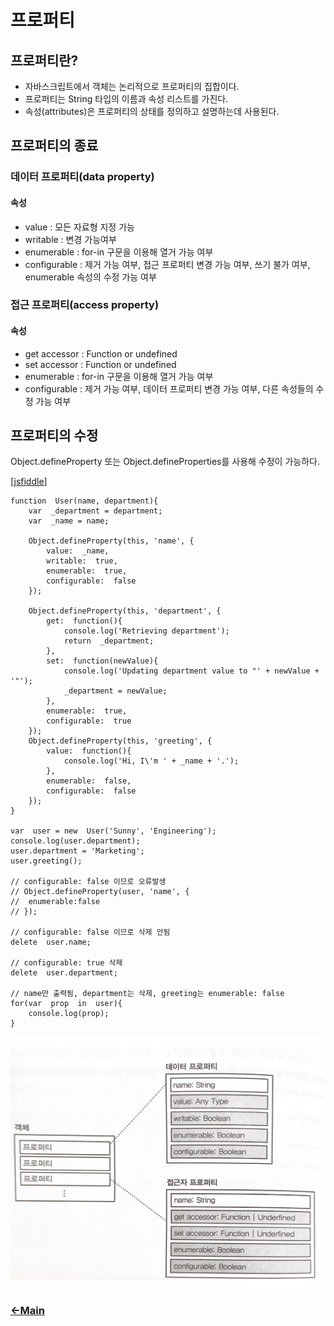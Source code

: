 # 프로퍼티

## 프로퍼티란?
- 자바스크립트에서 객체는 논리적으로 프로퍼티의 집합이다. 
- 프로퍼티는 String 타입의 이름과 속성 리스트를 가진다.
- 속성(attributes)은 프로퍼티의 상태를 정의하고 설명하는데 사용된다. 

## 프로퍼티의 종료

### 데이터 프로퍼티(data property)
#### 속성
- value : 모든 자료형 지정 가능
 - writable : 변경 가능여부
 - enumerable : for-in 구문을 이용해 열거 가능 여부
 - configurable : 제거 가능 여부, 접근 프로퍼티 변경 가능 여부, 쓰기 불가 여부, enumerable 속성의 수정 가능 여부
 
### 접근 프로퍼티(access property)
#### 속성
- get accessor : Function or undefined
- set accessor : Function or undefined
 - enumerable : for-in 구문을 이용해 열거 가능 여부
 - configurable : 제거 가능 여부, 데이터 프로퍼티 변경 가능 여부, 다른 속성들의 수정 가능 여부

## 프로퍼티의 수정

Object.defineProperty 또는 Object.defineProperties를 사용해 수정이 가능하다.

[[jsfiddle](https://jsfiddle.net/itjeon/0e1ysurv/)]
````
function  User(name, department){
	var  _department = department;
	var  _name = name;
	
	Object.defineProperty(this, 'name', {
		value:  _name,
		writable:  true,
		enumerable:  true,
		configurable:  false
	});
	
	Object.defineProperty(this, 'department', {
		get:  function(){
			console.log('Retrieving department');
			return  _department;
		},
		set:  function(newValue){
			console.log('Updating department value to "' + newValue + '"');
			_department = newValue;
		},
		enumerable:  true,
		configurable:  true
	});
	Object.defineProperty(this, 'greeting', {
		value:  function(){
			console.log('Hi, I\'m ' + _name + '.');
		},
		enumerable:  false,
		configurable:  false
	});
}

var  user = new  User('Sunny', 'Engineering');
console.log(user.department);
user.department = 'Marketing';
user.greeting();

// configurable: false 이므로 오류발생
// Object.defineProperty(user, 'name', {
// 	enumerable:false
// }); 

// configurable: false 이므로 삭제 안됨
delete  user.name; 

// configurable: true 삭제
delete  user.department; 

// name만 출력됨, department는 삭제, greeting는 enumerable: false
for(var  prop  in  user){
	console.log(prop); 
}
````

![객체구성도](./resources/img/property_structure.png)

### [<-Main](https://github.com/itjeon/javascript)
